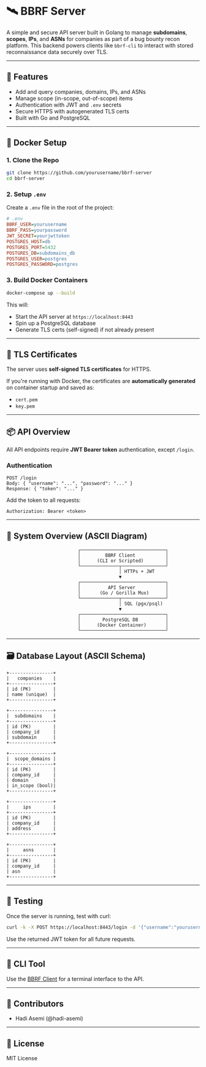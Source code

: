 # 🛰️ BBRF Server

A simple and secure API server built in Golang to manage **subdomains**, **scopes**, **IPs**, and **ASNs** for companies as part of a bug bounty recon platform. This backend powers clients like `bbrf-cli` to interact with stored reconnaissance data securely over TLS.

---

## 🚀 Features

- Add and query companies, domains, IPs, and ASNs
- Manage scope (in-scope, out-of-scope) items
- Authentication with JWT and `.env` secrets
- Secure HTTPS with autogenerated TLS certs
- Built with Go and PostgreSQL

---

## 🐳 Docker Setup

### 1. Clone the Repo

```bash
git clone https://github.com/yourusername/bbrf-server
cd bbrf-server
````

### 2. Setup `.env`

Create a `.env` file in the root of the project:

```ini
# .env
BBRF_USER=yourusername
BBRF_PASS=yourpassword
JWT_SECRET=yourjwttoken
POSTGRES_HOST=db
POSTGRES_PORT=5432
POSTGRES_DB=subdomains_db
POSTGRES_USER=postgres
POSTGRES_PASSWORD=postgres
```

### 3. Build Docker Containers

```bash
docker-compose up --build
```

This will:

* Start the API server at `https://localhost:8443`
* Spin up a PostgreSQL database
* Generate TLS certs (self-signed) if not already present

---


## 🔐 TLS Certificates

The server uses **self-signed TLS certificates** for HTTPS.

If you're running with Docker, the certificates are **automatically generated** on container startup and saved as:

- `cert.pem`
- `key.pem`

---

## 📦 API Overview

All API endpoints require **JWT Bearer token** authentication, except `/login`.

### Authentication

```http
POST /login
Body: { "username": "...", "password": "..." }
Response: { "token": "..." }
```

Add the token to all requests:

```
Authorization: Bearer <token>
```

---

## 🧠 System Overview (ASCII Diagram)

```text
                          ┌───────────────────────────────┐
                          │         BBRF Client           │
                          │      (CLI or Scripted)        │
                          └──────────────┬────────────────┘
                                         │ HTTPs + JWT
                                         ▼
                          ┌───────────────────────────────┐
                          │          API Server           │
                          │       (Go / Gorilla Mux)      │
                          └──────────────┬────────────────┘
                                         │ SQL (pgx/psql)
                                         ▼
                          ┌───────────────────────────────┐
                          │        PostgreSQL DB          │
                          │      (Docker Container)       │
                          └───────────────────────────────┘
```

---

## 🗃️ Database Layout (ASCII Schema)

```text
+----------------+
|   companies    |
+----------------+
| id (PK)        |
| name (unique)  |
+----------------+

+----------------+
|  subdomains    |
+----------------+
| id (PK)        |
| company_id     |
| subdomain      |
+----------------+

+----------------+
|  scope_domains |
+----------------+
| id (PK)        |
| company_id     |
| domain         |
| in_scope (bool)|
+----------------+

+----------------+
|     ips        |
+----------------+
| id (PK)        |
| company_id     |
| address        |
+----------------+

+----------------+
|     asns       |
+----------------+
| id (PK)        |
| company_id     |
| asn            |
+----------------+
```

---

## 🧪 Testing

Once the server is running, test with curl:

```bash
curl -k -X POST https://localhost:8443/login -d '{"username":"yourusername","password":"yourpassword"}' -H "Content-Type: application/json"
```

Use the returned JWT token for all future requests.

---

## 🔧 CLI Tool

Use the [BBRF Client](https://github.com/yourusername/bbrf-cli) for a terminal interface to the API.

---

## 👥 Contributors

* Hadi Asemi (@hadi-asemi)

---

## 📜 License

MIT License



